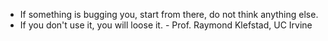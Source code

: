 - If something is bugging you, start from there, do not think anything else.
- If you don't use it, you will loose it. - Prof. Raymond Klefstad, UC Irvine
